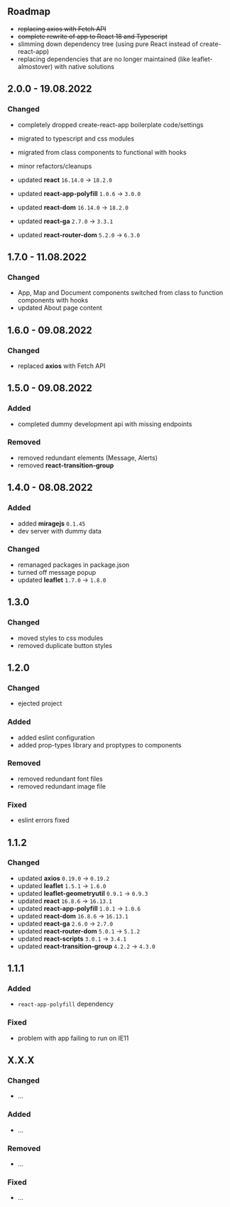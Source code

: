 ## Roadmap

* ~~replacing axios with Fetch API~~
* ~~complete rewrite of app to React 18 and Typescript~~
* slimming down dependency tree (using pure React instead of create-react-app)
* replacing dependencies that are no longer maintained (like leaflet-almostover) with native solutions

## 2.0.0 - 19.08.2022

### Changed

* completely dropped create-react-app boilerplate code/settings
* migrated to typescript and css modules
* migrated from class components to functional with hooks
* minor refactors/cleanups

* updated __react__ `16.14.0` -> `18.2.0`
* updated __react-app-polyfill__ `1.0.6` -> `3.0.0`
* updated __react-dom__ `16.14.0` -> `18.2.0`
* updated __react-ga__ `2.7.0` -> `3.3.1`
* updated __react-router-dom__ `5.2.0` -> `6.3.0`

## 1.7.0 - 11.08.2022

### Changed

* App, Map and Document components switched from class to function components with hooks
* updated About page content

## 1.6.0 - 09.08.2022

### Changed

* replaced __axios__ with Fetch API

## 1.5.0 - 09.08.2022

### Added

* completed dummy development api with missing endpoints

### Removed

* removed redundant elements (Message, Alerts)
* removed __react-transition-group__

## 1.4.0 - 08.08.2022

### Added

* added __miragejs__ `0.1.45`
* dev server with dummy data

### Changed

* remanaged packages in package.json
* turned off message popup
* updated __leaflet__ `1.7.0` -> `1.8.0`

## 1.3.0

### Changed

* moved styles to css modules
* removed duplicate button styles

## 1.2.0

### Changed

* ejected project

### Added

* added eslint configuration
* added prop-types library and proptypes to components

### Removed

* removed redundant font files
* removed redundant image file

### Fixed

* eslint errors fixed

## 1.1.2

### Changed

* updated __axios__ `0.19.0` -> `0.19.2`
* updated __leaflet__ `1.5.1` -> `1.6.0`
* updated __leaflet-geometryutil__ `0.9.1` -> `0.9.3`
* updated __react__ `16.8.6` -> `16.13.1`
* updated __react-app-polyfill__ `1.0.1` -> `1.0.6`
* updated __react-dom__ `16.8.6` -> `16.13.1`
* updated __react-ga__ `2.6.0` -> `2.7.0`
* updated __react-router-dom__ `5.0.1` -> `5.1.2`
* updated __react-scripts__ `3.0.1` -> `3.4.1`
* updated __react-transition-group__ `4.2.2` -> `4.3.0`

## 1.1.1

### Added

* `react-app-polyfill` dependency

### Fixed

* problem with app failing to run on IE11

## X.X.X

### Changed

* ...

### Added

* ...

### Removed

* ...

### Fixed

* ...
